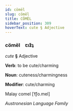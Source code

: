 ```yaml
---
id: cömël
slug: cömël
title: CÖMËL
sidebar_position: 309
hoverText: cute § Adjective
---
```


### cömël&emsp;<span kind="abugida">ꞇıƶ͊ʇ</span>

*cute* **§** Adjective

**Verb**: to be cute/charming

**Noun**: cuteness/charmingness

**Modifier**: cute/charming

Malay comel [ˈt͡ʃo.mel]

*Austronesian Language Family*